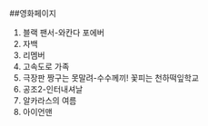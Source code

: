 ##영화페이지
1. 블랙 팬서-와칸다 포에버
2. 자백
3. 리멤버
4. 고속도로 가족
5. 극장판 짱구는 못말려-수수께끼! 꽃피는 천하떡잎학교
6. 공조2-인터내셔날
7. 알카라스의 여름
8. 아이언맨